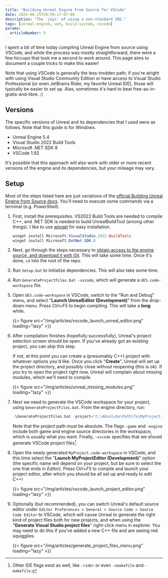 ```yaml
---
title: "Building Unreal Engine From Source for VSCode"
date: 2024-08-25T20:59:17-07:00
description: "The 'joys' of using a non-standard IDE."
tags: [unreal-engine, ue5, build-system, vscode]
params:
  articleNumber: 9
---
```


I spent a bit of time today compiling Unreal Engine from source using VSCode,
and while the process was mostly straightforward, there were a few hiccups that
took me a second to work around. This page aims to document a couple tricks to
make this easier!

Note that using VSCode is generally the less-trodden path; if you're alright
with using Visual Studio Community Edition or have access to Visual Studio
Professional (or even JetBrains Rider, my favorite Unreal IDE), those will
typically be easier to set up. Alas, sometimes it's hard to beat
free-as-in-gratis-and-libre. :)

## Versions

The specific versions of Unreal and its dependencies that I used were as
follows. Note that this guide is for _Windows_.

- Unreal Engine 5.4
- Visual Studio 2022 Build Tools
- Microsoft .NET SDK 8
- VSCode 1.92

It's possible that this approach will also work with older or more recent
versions of the engine and its dependencies, but your mileage may vary.

## Setup

Most of the steps listed here are just variations of the
[official Building Unreal Engine from Source docs](https://dev.epicgames.com/documentation/en-us/unreal-engine/building-unreal-engine-from-source?application_version=5.4).
You'll need to execute some commands via a terminal (e.g. _PowerShell_).

1. First, install the prerequisites. VS2022 Build Tools are needed to compile
   C++, and .NET SDK is needed to build UnrealBuildTool (among other things). I
   like to use
   [winget](https://learn.microsoft.com/en-us/windows/package-manager/winget/)
   for easy installation.

   ```powershell
   winget install Microsoft.VisualStudio.2022.BuildTools
   winget install Microsoft.DotNet.SDK.8
   ```

1. Next, go through the steps necessary to
   [obtain access to the engine source, and download it with Git](https://dev.epicgames.com/documentation/en-us/unreal-engine/downloading-unreal-engine-source-code).
   This will take some time. Once it's done, `cd` into the root of the repo.
1. Run `Setup.bat` to initialize dependencies. This will also take some time.
1. Run `GenerateProjectFiles.bat -vscode`, which will generate a
   `UE5.code-workspace` file.
1. Open `UE5.code-workspace` in VSCode, switch to the "Run and Debug" menu, and
   select "**Launch UnrealEditor (Development)**" from the drop-down menu. Press
   Ctrl+F5 to begin compiling. This will take a **long** while.

   {{< figure src="/img/articles/vscode_launch_unreal_editor.png" loading="lazy" >}}

1. After compilation finishes (hopefully successfully), Unreal's project
   selection screen should be open. If you've already got an existing project,
   you can skip this step.

   If not, at this point you can create a (presumably C++) project with whatever
   options you'd like. Once you click "**Create**", Unreal will set up the
   project directory, and possibly close without reopening (this is ok). If you
   try to open the project right now, Unreal will complain about missing
   modules, which we'll need to compile.

   {{< figure src="/img/articles/unreal_missing_modules.png" loading="lazy" >}}

1. Next we need to generate the VSCode workspace for your project, using
   `GenerateProjectFiles.bat`. From the engine directory, run:

   ```powershell
   .\GenerateProjectFiles.bat -project="C:\Absolute\Path\To\MyProject.uproject" -game -engine -vscode
   ```

   Note that the project path _must_ be absolute. The flags `-game` and
   `-engine` include both game and engine source directories in the workspace,
   which is usually what you want. Finally, `-vscode` specifies that we should
   generate VSCode project files[^1].

1. Open the newly generated `MyProject.code-workspace` in VSCode, and this time
   select the "**Launch MyProjectEditor (Development)**" option (the specific
   name will depend on your project, but be sure to select the one that ends in
   _Editor_). Press Ctrl+F5 to compile and launch your project editor, after
   which you should be all set up and ready to edit C++!

   {{< figure src="/img/articles/vscode_launch_project_editor.png" loading="lazy" >}}

1. Optionally (but recommended), you can switch Unreal's default source editor
   under `Editor Preferences > General > Source Code > Source Code Editor` to
   VSCode, which will cause Unreal to generate the right kind of project files
   both for new projects, and when using the "**Generate Visual Studio project
   files**" right-click menu in explorer. You may need to do this if you've
   added a new C++ file and are seeing red squigglies.

   {{< figure src="/img/articles/generate_project_files_menu.png" loading="lazy" >}}

[^1]:
    Other IDE flags exist as well, like `-rider` or even `-cmakefile` and
    `-makefile`.

